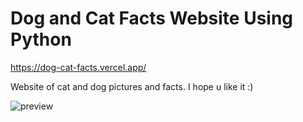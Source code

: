 # Dog and Cat Facts Website Using Python

https://dog-cat-facts.vercel.app/

Website of cat and dog pictures and facts. I hope u like it :)

![preview](https://i.imgur.com/sgUIGTi.png)
